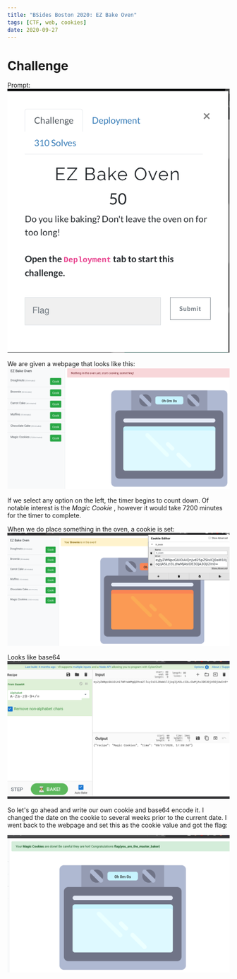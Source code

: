 ```yaml
---
title: "BSides Boston 2020: EZ Bake Oven"
tags: [CTF, web, cookies]
date: 2020-09-27
---
```



# Challenge
Prompt:
![png](/images/bsides-writeups/ez-bake-oven_prompt.png)

We are given a webpage that looks like this:
![png](/images/bsides-writeups/ez-bake-initial.png)

If we select any option on the left, the timer begins to count down.
Of notable interest is the _Magic Cookie_ , however it would take 7200 minutes for the timer to complete.

When we do place something in the oven, a cookie is set:
![png](/images/bsides-writeups/ez-bake-with-cookie.png)

Looks like base64
![png](/images/bsides-writeups/ez-bake-decoded-cookie.png)

So let's go ahead and write our own cookie and base64 encode it. I changed the date on the cookie to several weeks prior to the current date. I went back to the webpage and set this as the cookie value and got the flag:

![png](/images/bsides-writeups/ez-bake-completed.png)


